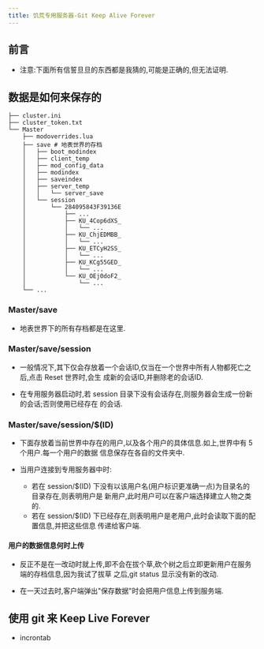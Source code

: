 ```yaml
---
title: 饥荒专用服务器-Git Keep Alive Forever
---
```


## 前言

*   注意:下面所有信誓旦旦的东西都是我猜的,可能是正确的,但无法证明.

## 数据是如何来保存的

```shell
├── cluster.ini
├── cluster_token.txt
└── Master 
    ├── modoverrides.lua
    ├── save # 地表世界的存档
    │   ├── boot_modindex
    │   ├── client_temp
    │   ├── mod_config_data
    │   ├── modindex
    │   ├── saveindex
    │   ├── server_temp
    │   │   └── server_save
    │   └── session
    │       └── 284095843F39136E
    │           ├── ...
    │           ├── KU_4Cop6dXS_
    │           │   └── ...
    │           ├── KU_ChjEDMBB_
    │           │   └── ...
    │           ├── KU_ETCyH2SS_
    │           │   └── ...
    │           ├── KU_KCg55GED_
    │           │   └── ...
    │           └── KU_OEj0doF2_
    │               └── ...
    └── ...
```

### Master/save

*   地表世界下的所有存档都是在这里.

### Master/save/session

*   一般情况下,其下仅会存放着一个会话ID,仅当在一个世界中所有人物都死亡之后,点击 Reset 世界时,会生
    成新的会话ID,并删除老的会话ID.

*   在专用服务器启动时,若 session 目录下没有会话存在,则服务器会生成一份新的会话;否则使用已经存在
    的会话.

### Master/save/session/$(ID)

*   下面存放着当前世界中存在的用户,以及各个用户的具体信息.如上,世界中有 5 个用户.每一个用户的数据
    信息保存在各自的文件夹中.
    
*   当用户连接到专用服务器中时:
    -   若在 session/$(ID) 下没有以该用户名(用户标识更准确一点)为目录名的目录存在,则表明用户是
        新用户,此时用户可以在客户端选择建立人物之类的.
    -   若在 session/$(ID) 下已经存在,则表明用户是老用户,此时会读取下面的配置信息,并把这些信息
        传递给客户端.

#### 用户的数据信息何时上传

*   反正不是在一改动时就上传,即不会在拔个草,砍个树之后立即更新用户在服务端的存档信息,因为我试了拔草
    之后,git status 显示没有新的改动.

*   在一天过去时,客户端弹出"保存数据"时会把用户信息上传到服务端.

## 使用 git 来 Keep Live Forever

*   incrontab
